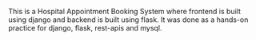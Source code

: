 This is a Hospital Appointment Booking System where frontend is built using django and backend is built using flask.
It was done as a hands-on practice for django, flask, rest-apis and mysql.
